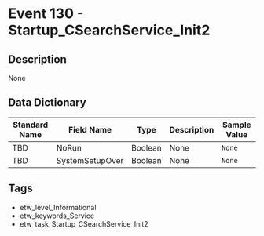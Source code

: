 # Event 130 - Startup_CSearchService_Init2

## Description
None

## Data Dictionary
|Standard Name|Field Name|Type|Description|Sample Value|
|---|---|---|---|---|
|TBD|NoRun|Boolean|None|`None`|
|TBD|SystemSetupOver|Boolean|None|`None`|

## Tags
* etw_level_Informational
* etw_keywords_Service
* etw_task_Startup_CSearchService_Init2